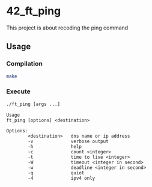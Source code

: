 # 42_ft_ping
This project is about recoding the ping command

## Usage

### Compilation

```bash
make
```

### Execute

```bash
./ft_ping [args ...]
```

```
Usage
ft_ping [options] <destination>

Options:
        <destination>   dns name or ip address
        -v              verbose output
        -h              help
        -c              count <integer>
        -t              time to live <integer>
        -W              timeout <integer in second>
        -w              deadline <integer in second>
        -q              quiet
        -4              ipv4 only
```
